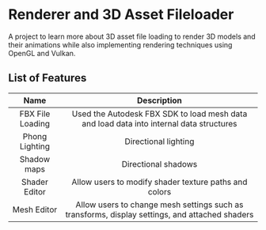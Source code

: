 # Renderer and 3D Asset Fileloader

A project to learn more about 3D asset file loading to render 3D models and their animations while also implementing rendering techniques using OpenGL and Vulkan.

## List of Features

|     **Name**     |                                        **Description**                                         |
| :--------------: | :--------------------------------------------------------------------------------------------: |
| FBX File Loading |    Used the Autodesk FBX SDK to load mesh data and load data into internal data structures     |
|  Phong Lighting  |                                      Directional lighting                                      |
|   Shadow maps    |                                      Directional shadows                                       |
|  Shader Editor   |                     Allow users to modify shader texture paths and colors                      |
|   Mesh Editor    | Allow users to change mesh settings such as transforms, display settings, and attached shaders |
